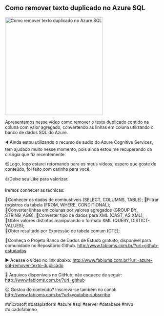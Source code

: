 ## Como remover texto duplicado no Azure SQL

<img src="https://fabioms.com.br//uploads/youtube/mkIEXpS718I.png" alt="Como remover texto duplicado no Azure SQL" title="Azure SQL" width="320"/>

Apresentamos nesse vídeo como remover o texto duplicado contido na coluna com valor agregado, convertendo as linhas em coluna utilizando o banco de dados SQL do Azure.

🔉Ainda estou utilizando o recurso de audio do Azure Cognitive Services, tem ajudado muito nesse momento, pois ainda estou me recuperando da cirurgia que fiz recentemente.

😍Logo, logo estarei retornando para os meus vídeos, espero que goste do conteúdo, foi feito com carinho para você.

👍Deixe seu Like para valorizar.

Iremos conhecer as técnicas:

🔹Conhecer os dados de combustíveis (SELECT, COLUMNS, TABLE); 
🔹Filtrar registros da tabela (FROM, WHERE, CONDITIONAL);  
🔹Converter linhas em colunas por valores agregados (GROUP BY, STRING_AGG);
🔹Converter tipo de dados para XML (CAST, AS XML);  
🔹Obter valores distintos manipulando o formato XML (QUERY, DISTICT-VALUES);  
🔹Obter resultado por Expressão de tabela comum (CTE);  

🎁Conheça o Projeto Banco de Dados de Estudo gratuito, disponível para comunidade no Repositório Github.
http://www.fabioms.com.br/?url=github-estudados

▶️ Acesse o vídeo no link abaixo:
http://www.fabioms.com.br/?url=azure-sql-remover-texto-duplicado

📁 Arquivos disponíveis no GitHub, não esquece de seguir:
http://www.fabioms.com.br/?url=github

😉 Gostou do conteúdo? Inscreva-se também no canal:
http://www.fabioms.com.br/?url=youtube-subscribe

#microsoft #dataplatform #azure #sql #server #database #mvp #dicadofabinho